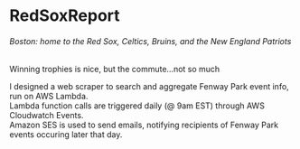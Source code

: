 # RedSoxReport

###### Boston: home to the Red Sox, Celtics, Bruins, and the New England Patriots

Winning trophies is nice, but the commute...not so much

I designed a web scraper to search and aggregate Fenway Park event info, run on AWS Lambda.\
Lambda function calls are triggered daily (@ 9am EST) through AWS Cloudwatch Events.\
Amazon SES is used to send emails, notifying recipients of Fenway Park events occuring later that day.
